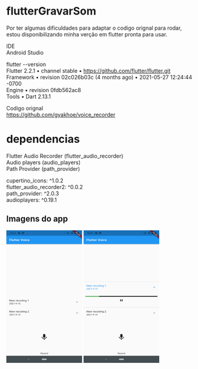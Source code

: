 # flutterGravarSom

Por ter algumas dificuldades para adaptar o codigo orignal para rodar, estou disponibilizando minha verção em flutter pronta para usar.

IDE<br>
Android Studio<br>

flutter --version<br>
Flutter 2.2.1 • channel stable • https://github.com/flutter/flutter.git<br>
Framework • revision 02c026b03c (4 months ago) • 2021-05-27 12:24:44 -0700<br>
Engine • revision 0fdb562ac8<br>
Tools • Dart 2.13.1<br>



Codigo orignal<br>
https://github.com/gyakhoe/voice_recorder<br>

# dependencias
Flutter Audio Recorder (flutter_audio_recorder)<br>
Audio players (audio_players)<br>
Path Provider (path_provider)<br>

cupertino_icons: ^1.0.2<br>
flutter_audio_recorder2: ^0.0.2<br>
path_provider: ^2.0.3<br>
audioplayers: ^0.19.1<br>


## Imagens do app

<img width="200" height="350" src="imagens/Screenshot_20210910-155107.png"/> <img width="200" height="350" src="imagens/Screenshot_20210910-155119.png"/>



